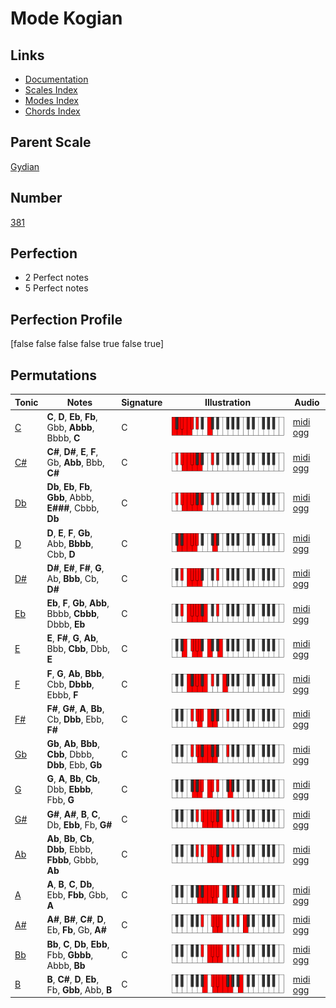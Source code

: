 # Mode Kogian

## Links

- [Documentation](index.md)
- [Scales Index](Scales.md)
- [Modes Index](Modes.md)
- [Chords Index](Chords.md)

## Parent Scale

[Gydian](ScaleGydian.md)

## Number

[381](https://ianring.com/musictheory/scales/381)

## Perfection

- 2 Perfect notes
- 5 Perfect notes

## Perfection Profile

[false false false false true false true]

## Permutations

| Tonic | Notes | Signature | Illustration | Audio |
|-------|-------|-----------|--------------|-------|
| [C](ModeCNaturalKogian.md) | **C**, **D**, **Eb**, **Fb**, Gbb, **Abbb**, Bbbb, **C** | C | ![CNaturalKogian](ModeCNaturalKogian.png) | [midi](ModeCNaturalKogian.mid) [ogg](ModeCNaturalKogian.ogg) |
| [C#](ModeCSharpKogian.md) | **C#**, **D#**, **E**, **F**, Gb, **Abb**, Bbb, **C#** | C | ![CSharpKogian](ModeCSharpKogian.png) | [midi](ModeCSharpKogian.mid) [ogg](ModeCSharpKogian.ogg) |
| [Db](ModeDFlatKogian.md) | **Db**, **Eb**, **Fb**, **Gbb**, Abbb, **E###**, Cbbb, **Db** | C | ![DFlatKogian](ModeDFlatKogian.png) | [midi](ModeDFlatKogian.mid) [ogg](ModeDFlatKogian.ogg) |
| [D](ModeDNaturalKogian.md) | **D**, **E**, **F**, **Gb**, Abb, **Bbbb**, Cbb, **D** | C | ![DNaturalKogian](ModeDNaturalKogian.png) | [midi](ModeDNaturalKogian.mid) [ogg](ModeDNaturalKogian.ogg) |
| [D#](ModeDSharpKogian.md) | **D#**, **E#**, **F#**, **G**, Ab, **Bbb**, Cb, **D#** | C | ![DSharpKogian](ModeDSharpKogian.png) | [midi](ModeDSharpKogian.mid) [ogg](ModeDSharpKogian.ogg) |
| [Eb](ModeEFlatKogian.md) | **Eb**, **F**, **Gb**, **Abb**, Bbbb, **Cbbb**, Dbbb, **Eb** | C | ![EFlatKogian](ModeEFlatKogian.png) | [midi](ModeEFlatKogian.mid) [ogg](ModeEFlatKogian.ogg) |
| [E](ModeENaturalKogian.md) | **E**, **F#**, **G**, **Ab**, Bbb, **Cbb**, Dbb, **E** | C | ![ENaturalKogian](ModeENaturalKogian.png) | [midi](ModeENaturalKogian.mid) [ogg](ModeENaturalKogian.ogg) |
| [F](ModeFNaturalKogian.md) | **F**, **G**, **Ab**, **Bbb**, Cbb, **Dbbb**, Ebbb, **F** | C | ![FNaturalKogian](ModeFNaturalKogian.png) | [midi](ModeFNaturalKogian.mid) [ogg](ModeFNaturalKogian.ogg) |
| [F#](ModeFSharpKogian.md) | **F#**, **G#**, **A**, **Bb**, Cb, **Dbb**, Ebb, **F#** | C | ![FSharpKogian](ModeFSharpKogian.png) | [midi](ModeFSharpKogian.mid) [ogg](ModeFSharpKogian.ogg) |
| [Gb](ModeGFlatKogian.md) | **Gb**, **Ab**, **Bbb**, **Cbb**, Dbbb, **Dbb**, Ebb, **Gb** | C | ![GFlatKogian](ModeGFlatKogian.png) | [midi](ModeGFlatKogian.mid) [ogg](ModeGFlatKogian.ogg) |
| [G](ModeGNaturalKogian.md) | **G**, **A**, **Bb**, **Cb**, Dbb, **Ebbb**, Fbb, **G** | C | ![GNaturalKogian](ModeGNaturalKogian.png) | [midi](ModeGNaturalKogian.mid) [ogg](ModeGNaturalKogian.ogg) |
| [G#](ModeGSharpKogian.md) | **G#**, **A#**, **B**, **C**, Db, **Ebb**, Fb, **G#** | C | ![GSharpKogian](ModeGSharpKogian.png) | [midi](ModeGSharpKogian.mid) [ogg](ModeGSharpKogian.ogg) |
| [Ab](ModeAFlatKogian.md) | **Ab**, **Bb**, **Cb**, **Dbb**, Ebbb, **Fbbb**, Gbbb, **Ab** | C | ![AFlatKogian](ModeAFlatKogian.png) | [midi](ModeAFlatKogian.mid) [ogg](ModeAFlatKogian.ogg) |
| [A](ModeANaturalKogian.md) | **A**, **B**, **C**, **Db**, Ebb, **Fbb**, Gbb, **A** | C | ![ANaturalKogian](ModeANaturalKogian.png) | [midi](ModeANaturalKogian.mid) [ogg](ModeANaturalKogian.ogg) |
| [A#](ModeASharpKogian.md) | **A#**, **B#**, **C#**, **D**, Eb, **Fb**, Gb, **A#** | C | ![ASharpKogian](ModeASharpKogian.png) | [midi](ModeASharpKogian.mid) [ogg](ModeASharpKogian.ogg) |
| [Bb](ModeBFlatKogian.md) | **Bb**, **C**, **Db**, **Ebb**, Fbb, **Gbbb**, Abbb, **Bb** | C | ![BFlatKogian](ModeBFlatKogian.png) | [midi](ModeBFlatKogian.mid) [ogg](ModeBFlatKogian.ogg) |
| [B](ModeBNaturalKogian.md) | **B**, **C#**, **D**, **Eb**, Fb, **Gbb**, Abb, **B** | C | ![BNaturalKogian](ModeBNaturalKogian.png) | [midi](ModeBNaturalKogian.mid) [ogg](ModeBNaturalKogian.ogg) |
